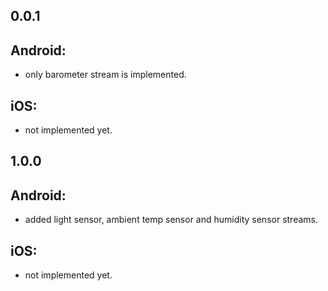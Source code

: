 ## 0.0.1

## Android:

* only barometer stream is implemented.

## iOS:

* not implemented yet.

## 1.0.0

## Android:

* added light sensor, ambient temp sensor and humidity sensor streams.

## iOS:

* not implemented yet.